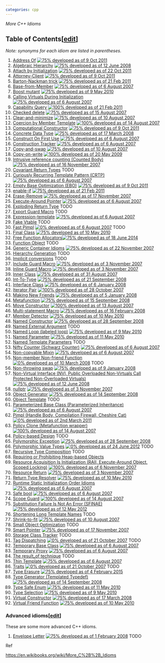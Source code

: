 ```yaml
---
categories: cpp
---
```

*More C++ Idioms*

## Table of Contents[[edit](https://en.wikibooks.org/w/index.php?title=More_C%2B%2B_Idioms/Contents&action=edit&section=T-1)]

*Note: synonyms for each idiom are listed in parentheses.*

1. [Address Of](https://en.wikibooks.org/wiki/More_C%2B%2B_Idioms/Address_Of) [![75% developed as of 9 Oct 2011](https://upload.wikimedia.org/wikipedia/commons/thumb/6/62/75_percent.svg/9px-75_percent.svg.png)](https://en.wikibooks.org/wiki/Help:Development_stages)
2. [Algebraic Hierarchy](https://en.wikibooks.org/wiki/More_C%2B%2B_Idioms/Algebraic_Hierarchy) [![75% developed as of 12 June 2008](https://upload.wikimedia.org/wikipedia/commons/thumb/6/62/75_percent.svg/9px-75_percent.svg.png)](https://en.wikibooks.org/wiki/Help:Development_stages)
3. [Attach by Initialization](https://en.wikibooks.org/wiki/More_C%2B%2B_Idioms/Attach_by_Initialization) [![75% developed as of 22 Oct 2011](https://upload.wikimedia.org/wikipedia/commons/thumb/6/62/75_percent.svg/9px-75_percent.svg.png)](https://en.wikibooks.org/wiki/Help:Development_stages)
4. [Attorney-Client](https://en.wikibooks.org/wiki/More_C%2B%2B_Idioms/Friendship_and_the_Attorney-Client) [![75% developed as of 9 Oct 2011](https://upload.wikimedia.org/wikipedia/commons/thumb/6/62/75_percent.svg/9px-75_percent.svg.png)](https://en.wikibooks.org/wiki/Help:Development_stages)
5. [Barton-Nackman trick](https://en.wikibooks.org/wiki/More_C%2B%2B_Idioms/Barton-Nackman_trick) [![75% developed as of 21 Feb 2011](https://upload.wikimedia.org/wikipedia/commons/thumb/6/62/75_percent.svg/9px-75_percent.svg.png)](https://en.wikibooks.org/wiki/Help:Development_stages)
6. [Base-from-Member](https://en.wikibooks.org/wiki/More_C%2B%2B_Idioms/Base-from-Member) [![75% developed as of 6 August 2007](https://upload.wikimedia.org/wikipedia/commons/thumb/6/62/75_percent.svg/9px-75_percent.svg.png)](https://en.wikibooks.org/wiki/Help:Development_stages)
7. [Boost mutant](https://en.wikibooks.org/wiki/More_C%2B%2B_Idioms/Boost_mutant) [![75% developed as of 9 May 2010](https://upload.wikimedia.org/wikipedia/commons/thumb/6/62/75_percent.svg/9px-75_percent.svg.png)](https://en.wikibooks.org/wiki/Help:Development_stages)
8. [Calling Virtuals During Initialization](https://en.wikibooks.org/wiki/More_C%2B%2B_Idioms/Calling_Virtuals_During_Initialization) [![75% developed as of 6 August 2007](https://upload.wikimedia.org/wikipedia/commons/thumb/6/62/75_percent.svg/9px-75_percent.svg.png)](https://en.wikibooks.org/wiki/Help:Development_stages)
9. [Capability Query](https://en.wikibooks.org/wiki/More_C%2B%2B_Idioms/Capability_Query) [![100% developed as of 21 Feb 2011](https://upload.wikimedia.org/wikipedia/commons/thumb/2/24/100_percent.svg/9px-100_percent.svg.png)](https://en.wikibooks.org/wiki/Help:Development_stages)
10. [Checked delete](https://en.wikibooks.org/wiki/More_C%2B%2B_Idioms/Checked_delete) [![75% developed as of 15 August 2007](https://upload.wikimedia.org/wikipedia/commons/thumb/6/62/75_percent.svg/9px-75_percent.svg.png)](https://en.wikibooks.org/wiki/Help:Development_stages)
11. [Clear-and-minimize](https://en.wikibooks.org/wiki/More_C%2B%2B_Idioms/Clear-and-minimize) [![75% developed as of 10 August 2007](https://upload.wikimedia.org/wikipedia/commons/thumb/6/62/75_percent.svg/9px-75_percent.svg.png)](https://en.wikibooks.org/wiki/Help:Development_stages)
12. [Coercion by Member Template](https://en.wikibooks.org/wiki/More_C%2B%2B_Idioms/Coercion_by_Member_Template) [![100% developed as of 14 August 2007](https://upload.wikimedia.org/wikipedia/commons/thumb/2/24/100_percent.svg/9px-100_percent.svg.png)](https://en.wikibooks.org/wiki/Help:Development_stages)
13. [Computational Constructor](https://en.wikibooks.org/wiki/More_C%2B%2B_Idioms/Computational_Constructor) [![75% developed as of 9 Oct 2011](https://upload.wikimedia.org/wikipedia/commons/thumb/6/62/75_percent.svg/9px-75_percent.svg.png)](https://en.wikibooks.org/wiki/Help:Development_stages)
14. [Concrete Data Type](https://en.wikibooks.org/wiki/More_C%2B%2B_Idioms/Concrete_Data_Type) [![75% developed as of 17 March 2008](https://upload.wikimedia.org/wikipedia/commons/thumb/6/62/75_percent.svg/9px-75_percent.svg.png)](https://en.wikibooks.org/wiki/Help:Development_stages)
15. [Construct On First Use](https://en.wikibooks.org/wiki/More_C%2B%2B_Idioms/Construct_On_First_Use) [![75% developed as of 6 August 2007](https://upload.wikimedia.org/wikipedia/commons/thumb/6/62/75_percent.svg/9px-75_percent.svg.png)](https://en.wikibooks.org/wiki/Help:Development_stages)
16. [Construction Tracker](https://en.wikibooks.org/wiki/More_C%2B%2B_Idioms/Construction_Tracker) [![75% developed as of 6 August 2007](https://upload.wikimedia.org/wikipedia/commons/thumb/6/62/75_percent.svg/9px-75_percent.svg.png)](https://en.wikibooks.org/wiki/Help:Development_stages)
17. [Copy-and-swap](https://en.wikibooks.org/wiki/More_C%2B%2B_Idioms/Copy-and-swap) [![75% developed as of 10 August 2007](https://upload.wikimedia.org/wikipedia/commons/thumb/6/62/75_percent.svg/9px-75_percent.svg.png)](https://en.wikibooks.org/wiki/Help:Development_stages)
18. [Copy-on-write](https://en.wikibooks.org/wiki/More_C%2B%2B_Idioms/Copy-on-write) [![100% developed as of 20 May 2009](https://upload.wikimedia.org/wikipedia/commons/thumb/2/24/100_percent.svg/9px-100_percent.svg.png)](https://en.wikibooks.org/wiki/Help:Development_stages)
19. [Intrusive reference counting (Counted Body)](https://en.wikibooks.org/wiki/More_C%2B%2B_Idioms/Counted_Body) [![75% developed as of 16 November 2007](https://upload.wikimedia.org/wikipedia/commons/thumb/6/62/75_percent.svg/9px-75_percent.svg.png)](https://en.wikibooks.org/wiki/Help:Development_stages)
20. [Covariant Return Types](https://en.wikibooks.org/wiki/More_C%2B%2B_Idioms/Covariant_Return_Types) TODO
21. [Curiously Recurring Template Pattern (CRTP)](https://en.wikibooks.org/wiki/More_C%2B%2B_Idioms/Curiously_Recurring_Template_Pattern) [![75% developed as of 6 August 2007](https://upload.wikimedia.org/wikipedia/commons/thumb/6/62/75_percent.svg/9px-75_percent.svg.png)](https://en.wikibooks.org/wiki/Help:Development_stages)
22. [Empty Base Optimization (EBO)](https://en.wikibooks.org/wiki/More_C%2B%2B_Idioms/Empty_Base_Optimization) [![75% developed as of 9 Oct 2011](https://upload.wikimedia.org/wikipedia/commons/thumb/6/62/75_percent.svg/9px-75_percent.svg.png)](https://en.wikibooks.org/wiki/Help:Development_stages)
23. [enable-if](https://en.wikibooks.org/wiki/More_C%2B%2B_Idioms/enable-if) [![75% developed as of 21 Feb 2011](https://upload.wikimedia.org/wikipedia/commons/thumb/6/62/75_percent.svg/9px-75_percent.svg.png)](https://en.wikibooks.org/wiki/Help:Development_stages)
24. [Erase-Remove](https://en.wikibooks.org/wiki/More_C%2B%2B_Idioms/Erase-Remove) [![75% developed as of 17 November 2007](https://upload.wikimedia.org/wikipedia/commons/thumb/6/62/75_percent.svg/9px-75_percent.svg.png)](https://en.wikibooks.org/wiki/Help:Development_stages)
25. [Execute-Around Pointer](https://en.wikibooks.org/wiki/More_C%2B%2B_Idioms/Execute-Around_Pointer) [![75% developed as of 6 August 2007](https://upload.wikimedia.org/wikipedia/commons/thumb/6/62/75_percent.svg/9px-75_percent.svg.png)](https://en.wikibooks.org/wiki/Help:Development_stages)
26. [Exploding Return Type](https://en.wikibooks.org/wiki/More_C%2B%2B_Idioms/Exploding_Return_Type) TODO
27. [Export Guard Macro](https://en.wikibooks.org/w/index.php?title=More_C%2B%2B_Idioms/Export_Guard_Macro&action=edit&redlink=1) TODO
28. [Expression-template](https://en.wikibooks.org/wiki/More_C%2B%2B_Idioms/Expression-template) [![75% developed as of 6 August 2007](https://upload.wikimedia.org/wikipedia/commons/thumb/6/62/75_percent.svg/9px-75_percent.svg.png)](https://en.wikibooks.org/wiki/Help:Development_stages)
29. [Fake Vtable](https://en.wikibooks.org/wiki/More_C%2B%2B_Idioms/Fake_Vtable) TODO
30. [Fast Pimpl](https://en.wikibooks.org/wiki/More_C%2B%2B_Idioms/Fast_Pimpl) [![0% developed as of 6 August 2007](https://upload.wikimedia.org/wikipedia/commons/thumb/d/d6/00%25.svg/9px-00%25.svg.png)](https://en.wikibooks.org/wiki/Help:Development_stages) TODO
31. [Final Class](https://en.wikibooks.org/wiki/More_C%2B%2B_Idioms/Final_Class) [![75% developed as of 10 May 2010](https://upload.wikimedia.org/wikipedia/commons/thumb/6/62/75_percent.svg/9px-75_percent.svg.png)](https://en.wikibooks.org/wiki/Help:Development_stages)
32. [Free Function Allocators](https://en.wikibooks.org/wiki/More_C%2B%2B_Idioms/Free_Function_Allocators)[![75% developed as of 18 June 2014](https://upload.wikimedia.org/wikipedia/commons/thumb/6/62/75_percent.svg/9px-75_percent.svg.png)](https://en.wikibooks.org/wiki/Help:Development_stages)
33. [Function Object](https://en.wikibooks.org/w/index.php?title=More_C%2B%2B_Idioms/Function_Object&action=edit&redlink=1) TODO
34. [Generic Container Idioms](https://en.wikibooks.org/wiki/More_C%2B%2B_Idioms/Generic_Container_Idioms) [![75% developed as of 22 November 2007](https://upload.wikimedia.org/wikipedia/commons/thumb/6/62/75_percent.svg/9px-75_percent.svg.png)](https://en.wikibooks.org/wiki/Help:Development_stages)
35. [Hierarchy Generation](https://en.wikibooks.org/wiki/More_C%2B%2B_Idioms/Hierarchy_Generation) TODO
36. [Implicit conversions](https://en.wikibooks.org/wiki/More_C%2B%2B_Idioms/Implicit_conversions) TODO
37. [Include Guard Macro](https://en.wikibooks.org/wiki/More_C%2B%2B_Idioms/Include_Guard_Macro) [![75% developed as of 3 November 2007](https://upload.wikimedia.org/wikipedia/commons/thumb/6/62/75_percent.svg/9px-75_percent.svg.png)](https://en.wikibooks.org/wiki/Help:Development_stages)
38. [Inline Guard Macro](https://en.wikibooks.org/wiki/More_C%2B%2B_Idioms/Inline_Guard_Macro) [![75% developed as of 3 November 2007](https://upload.wikimedia.org/wikipedia/commons/thumb/6/62/75_percent.svg/9px-75_percent.svg.png)](https://en.wikibooks.org/wiki/Help:Development_stages)
39. [Inner Class](https://en.wikibooks.org/wiki/More_C%2B%2B_Idioms/Inner_Class) [![75% developed as of 31 August 2007](https://upload.wikimedia.org/wikipedia/commons/thumb/6/62/75_percent.svg/9px-75_percent.svg.png)](https://en.wikibooks.org/wiki/Help:Development_stages)
40. [Int-To-Type](https://en.wikibooks.org/wiki/More_C%2B%2B_Idioms/Int-To-Type) [![75% developed as of 21 September 2008](https://upload.wikimedia.org/wikipedia/commons/thumb/6/62/75_percent.svg/9px-75_percent.svg.png)](https://en.wikibooks.org/wiki/Help:Development_stages)
41. [Interface Class](https://en.wikibooks.org/wiki/More_C%2B%2B_Idioms/Interface_Class) [![75% developed as of 6 January 2008](https://upload.wikimedia.org/wikipedia/commons/thumb/6/62/75_percent.svg/9px-75_percent.svg.png)](https://en.wikibooks.org/wiki/Help:Development_stages)
42. [Iterator Pair](https://en.wikibooks.org/wiki/More_C%2B%2B_Idioms/Iterator_Pair) [![100% developed as of 28 October 2007](https://upload.wikimedia.org/wikipedia/commons/thumb/2/24/100_percent.svg/9px-100_percent.svg.png)](https://en.wikibooks.org/wiki/Help:Development_stages)
43. [Making New Friends](https://en.wikibooks.org/wiki/More_C%2B%2B_Idioms/Making_New_Friends) [![75% developed as of 5 January 2008](https://upload.wikimedia.org/wikipedia/commons/thumb/6/62/75_percent.svg/9px-75_percent.svg.png)](https://en.wikibooks.org/wiki/Help:Development_stages)
44. [Metafunction](https://en.wikibooks.org/wiki/More_C%2B%2B_Idioms/Metafunction) [![75% developed as of 15 September 2008](https://upload.wikimedia.org/wikipedia/commons/thumb/6/62/75_percent.svg/9px-75_percent.svg.png)](https://en.wikibooks.org/wiki/Help:Development_stages)
45. [Move Constructor](https://en.wikibooks.org/wiki/More_C%2B%2B_Idioms/Move_Constructor) [![100% developed as of 13 August 2007](https://upload.wikimedia.org/wikipedia/commons/thumb/2/24/100_percent.svg/9px-100_percent.svg.png)](https://en.wikibooks.org/wiki/Help:Development_stages)
46. [Multi-statement Macro](https://en.wikibooks.org/wiki/More_C%2B%2B_Idioms/Multi-statement_Macro) [![75% developed as of 16 February 2008](https://upload.wikimedia.org/wikipedia/commons/thumb/6/62/75_percent.svg/9px-75_percent.svg.png)](https://en.wikibooks.org/wiki/Help:Development_stages)
47. [Member Detector](https://en.wikibooks.org/wiki/More_C%2B%2B_Idioms/Member_Detector) [![75% developed as of 10 May 2010](https://upload.wikimedia.org/wikipedia/commons/thumb/6/62/75_percent.svg/9px-75_percent.svg.png)](https://en.wikibooks.org/wiki/Help:Development_stages)
48. [Named Constructor](https://en.wikibooks.org/wiki/More_C%2B%2B_Idioms/Named_Constructor) [![75% developed as of 28 September 2008](https://upload.wikimedia.org/wikipedia/commons/thumb/6/62/75_percent.svg/9px-75_percent.svg.png)](https://en.wikibooks.org/wiki/Help:Development_stages)
49. [Named External Argument](https://en.wikibooks.org/w/index.php?title=More_C%2B%2B_Idioms/Named_External_Argument&action=edit&redlink=1) TODO
50. [Named Loop (labeled loop)](https://en.wikibooks.org/wiki/More_C%2B%2B_Idioms/Named_Loop) [![75% developed as of 9 May 2010](https://upload.wikimedia.org/wikipedia/commons/thumb/6/62/75_percent.svg/9px-75_percent.svg.png)](https://en.wikibooks.org/wiki/Help:Development_stages)
51. [Named Parameter](https://en.wikibooks.org/wiki/More_C%2B%2B_Idioms/Named_Parameter) [![75% developed as of 11 May 2010](https://upload.wikimedia.org/wikipedia/commons/thumb/6/62/75_percent.svg/9px-75_percent.svg.png)](https://en.wikibooks.org/wiki/Help:Development_stages)
52. [Named Template Parameters](https://en.wikibooks.org/w/index.php?title=More_C%2B%2B_Idioms/Named_Template_Parameters&action=edit&redlink=1) TODO
53. [Nifty Counter (Schwarz Counter)](https://en.wikibooks.org/wiki/More_C%2B%2B_Idioms/Nifty_Counter) [![75% developed as of 6 August 2007](https://upload.wikimedia.org/wikipedia/commons/thumb/6/62/75_percent.svg/9px-75_percent.svg.png)](https://en.wikibooks.org/wiki/Help:Development_stages)
54. [Non-copyable Mixin](https://en.wikibooks.org/wiki/More_C%2B%2B_Idioms/Non-copyable_Mixin) [![75% developed as of 6 August 2007](https://upload.wikimedia.org/wikipedia/commons/thumb/6/62/75_percent.svg/9px-75_percent.svg.png)](https://en.wikibooks.org/wiki/Help:Development_stages)
55. [Non-member Non-friend Function](https://en.wikibooks.org/w/index.php?title=More_C%2B%2B_Idioms/Non-member_Non-friend_Function&action=edit&redlink=1) [![0% developed as of 10 March 2008](https://upload.wikimedia.org/wikipedia/commons/thumb/d/d6/00%25.svg/9px-00%25.svg.png)](https://en.wikibooks.org/wiki/Help:Development_stages) TODO
56. [Non-throwing swap](https://en.wikibooks.org/wiki/More_C%2B%2B_Idioms/Non-throwing_swap) [![75% developed as of 9 January 2008](https://upload.wikimedia.org/wikipedia/commons/thumb/6/62/75_percent.svg/9px-75_percent.svg.png)](https://en.wikibooks.org/wiki/Help:Development_stages)
57. [Non-Virtual Interface (NVI, Public Overloaded Non-Virtuals Call Protected Non-Overloaded Virtuals)](https://en.wikibooks.org/wiki/More_C%2B%2B_Idioms/Non-Virtual_Interface) [![75% developed as of 12 June 2008](https://upload.wikimedia.org/wikipedia/commons/thumb/6/62/75_percent.svg/9px-75_percent.svg.png)](https://en.wikibooks.org/wiki/Help:Development_stages)
58. [nullptr](https://en.wikibooks.org/wiki/More_C%2B%2B_Idioms/nullptr) [![75% developed as of 3 November 2007](https://upload.wikimedia.org/wikipedia/commons/thumb/6/62/75_percent.svg/9px-75_percent.svg.png)](https://en.wikibooks.org/wiki/Help:Development_stages)
59. [Object Generator](https://en.wikibooks.org/wiki/More_C%2B%2B_Idioms/Object_Generator) [![75% developed as of 14 September 2008](https://upload.wikimedia.org/wikipedia/commons/thumb/6/62/75_percent.svg/9px-75_percent.svg.png)](https://en.wikibooks.org/wiki/Help:Development_stages)
60. [Object Template](https://en.wikibooks.org/wiki/More_C%2B%2B_Idioms/Object_Template) TODO
61. [Parameterized Base Class (Parameterized Inheritance)](https://en.wikibooks.org/wiki/More_C%2B%2B_Idioms/Parameterized_Base_Class) [![75% developed as of 6 August 2007](https://upload.wikimedia.org/wikipedia/commons/thumb/6/62/75_percent.svg/9px-75_percent.svg.png)](https://en.wikibooks.org/wiki/Help:Development_stages)
62. [Pimpl (Handle Body, Compilation Firewall, Cheshire Cat)](https://en.wikibooks.org/wiki/More_C%2B%2B_Idioms/Handle_Body) [![0% developed as of 2nd March 2011](https://upload.wikimedia.org/wikipedia/commons/thumb/d/d6/00%25.svg/9px-00%25.svg.png)](https://en.wikibooks.org/wiki/Help:Development_stages)
63. [Policy Clone (Metafunction wrapper)](https://en.wikibooks.org/wiki/More_C%2B%2B_Idioms/Policy_Clone) [![100% developed as of 14 August 2007](https://upload.wikimedia.org/wikipedia/commons/thumb/2/24/100_percent.svg/9px-100_percent.svg.png)](https://en.wikibooks.org/wiki/Help:Development_stages)
64. [Policy-based Design](https://en.wikibooks.org/w/index.php?title=More_C%2B%2B_Idioms/Policy-based_Design&action=edit&redlink=1) TODO
65. [Polymorphic Exception](https://en.wikibooks.org/wiki/More_C%2B%2B_Idioms/Polymorphic_Exception) [![75% developed as of 28 September 2008](https://upload.wikimedia.org/wikipedia/commons/thumb/6/62/75_percent.svg/9px-75_percent.svg.png)](https://en.wikibooks.org/wiki/Help:Development_stages)
66. [Polymorphic Value Types](https://en.wikibooks.org/wiki/More_C%2B%2B_Idioms/Polymorphic_Value_Types) [![0% developed as of 24 June 2012](https://upload.wikimedia.org/wikipedia/commons/thumb/d/d6/00%25.svg/9px-00%25.svg.png)](https://en.wikibooks.org/wiki/Help:Development_stages) TODO
67. [Recursive Type Composition](https://en.wikibooks.org/wiki/More_C%2B%2B_Idioms/Recursive_Type_Composition) TODO
68. [Requiring or Prohibiting Heap-based Objects](https://en.wikibooks.org/wiki/More_C%2B%2B_Idioms/Requiring_or_Prohibiting_Heap-based_Objects)
69. [Resource Acquisition Is Initialization (RAII, Execute-Around Object, Scoped Locking)](https://en.wikibooks.org/wiki/More_C%2B%2B_Idioms/Resource_Acquisition_Is_Initialization) [![100% developed as of 6 November 2007](https://upload.wikimedia.org/wikipedia/commons/thumb/2/24/100_percent.svg/9px-100_percent.svg.png)](https://en.wikibooks.org/wiki/Help:Development_stages)
70. [Resource Return](https://en.wikibooks.org/wiki/More_C%2B%2B_Idioms/Resource_Return) [![75% developed as of 3 November 2007](https://upload.wikimedia.org/wikipedia/commons/thumb/6/62/75_percent.svg/9px-75_percent.svg.png)](https://en.wikibooks.org/wiki/Help:Development_stages)
71. [Return Type Resolver](https://en.wikibooks.org/wiki/More_C%2B%2B_Idioms/Return_Type_Resolver) [![75% developed as of 10 May 2010](https://upload.wikimedia.org/wikipedia/commons/thumb/6/62/75_percent.svg/9px-75_percent.svg.png)](https://en.wikibooks.org/wiki/Help:Development_stages)
72. [Runtime Static Initialization Order Idioms](https://en.wikibooks.org/wiki/More_C%2B%2B_Idioms/Runtime_Static_Initialization_Order_Idioms) [![75% developed as of 6 August 2007](https://upload.wikimedia.org/wikipedia/commons/thumb/6/62/75_percent.svg/9px-75_percent.svg.png)](https://en.wikibooks.org/wiki/Help:Development_stages)
73. [Safe bool](https://en.wikibooks.org/wiki/More_C%2B%2B_Idioms/Safe_bool) [![75% developed as of 6 August 2007](https://upload.wikimedia.org/wikipedia/commons/thumb/6/62/75_percent.svg/9px-75_percent.svg.png)](https://en.wikibooks.org/wiki/Help:Development_stages)
74. [Scope Guard](https://en.wikibooks.org/wiki/More_C%2B%2B_Idioms/Scope_Guard) [![100% developed as of 14 August 2007](https://upload.wikimedia.org/wikipedia/commons/thumb/2/24/100_percent.svg/9px-100_percent.svg.png)](https://en.wikibooks.org/wiki/Help:Development_stages)
75. [Substitution Failure Is Not An Error (SFINAE)](https://en.wikibooks.org/wiki/More_C%2B%2B_Idioms/SFINAE) [![75% developed as of 12 May 2012](https://upload.wikimedia.org/wikipedia/commons/thumb/6/62/75_percent.svg/9px-75_percent.svg.png)](https://en.wikibooks.org/wiki/Help:Development_stages)
76. [Shortening Long Template Names](https://en.wikibooks.org/w/index.php?title=More_C%2B%2B_Idioms/Shortening_Long_Template_Names&action=edit&redlink=1) TODO
77. [Shrink-to-fit](https://en.wikibooks.org/wiki/More_C%2B%2B_Idioms/Shrink-to-fit) [![75% developed as of 10 August 2007](https://upload.wikimedia.org/wikipedia/commons/thumb/6/62/75_percent.svg/9px-75_percent.svg.png)](https://en.wikibooks.org/wiki/Help:Development_stages)
78. [Small Object Optimization](https://en.wikibooks.org/wiki/More_C%2B%2B_Idioms/Small_Object_Optimization) TODO
79. [Smart Pointer](https://en.wikibooks.org/wiki/More_C%2B%2B_Idioms/Smart_Pointer) [![75% developed as of 17 November 2007](https://upload.wikimedia.org/wikipedia/commons/thumb/6/62/75_percent.svg/9px-75_percent.svg.png)](https://en.wikibooks.org/wiki/Help:Development_stages)
80. [Storage Class Tracker](https://en.wikibooks.org/wiki/More_C%2B%2B_Idioms/Storage_Class_Tracker) TODO
81. [Tag Dispatching](https://en.wikibooks.org/wiki/More_C%2B%2B_Idioms/Tag_Dispatching) [![0% developed as of 21 October 2007](https://upload.wikimedia.org/wikipedia/commons/thumb/d/d6/00%25.svg/9px-00%25.svg.png)](https://en.wikibooks.org/wiki/Help:Development_stages) TODO
82. [Temporary Base Class](https://en.wikibooks.org/wiki/More_C%2B%2B_Idioms/Temporary_Base_Class) [![75% developed as of 6 August 2007](https://upload.wikimedia.org/wikipedia/commons/thumb/6/62/75_percent.svg/9px-75_percent.svg.png)](https://en.wikibooks.org/wiki/Help:Development_stages)
83. [Temporary Proxy](https://en.wikibooks.org/wiki/More_C%2B%2B_Idioms/Temporary_Proxy) [![75% developed as of 6 August 2007](https://upload.wikimedia.org/wikipedia/commons/thumb/6/62/75_percent.svg/9px-75_percent.svg.png)](https://en.wikibooks.org/wiki/Help:Development_stages)
84. [The result_of technique](https://en.wikibooks.org/w/index.php?title=More_C%2B%2B_Idioms/The_result_of_technique&action=edit&redlink=1) TODO
85. [Thin Template](https://en.wikibooks.org/wiki/More_C%2B%2B_Idioms/Thin_Template) [![75% developed as of 6 August 2007](https://upload.wikimedia.org/wikipedia/commons/thumb/6/62/75_percent.svg/9px-75_percent.svg.png)](https://en.wikibooks.org/wiki/Help:Development_stages)
86. [Traits](https://en.wikibooks.org/wiki/More_C%2B%2B_Idioms/Traits) [![0% developed as of 21 October 2007](https://upload.wikimedia.org/wikipedia/commons/thumb/d/d6/00%25.svg/9px-00%25.svg.png)](https://en.wikibooks.org/wiki/Help:Development_stages) TODO
87. [Type Erasure](https://en.wikibooks.org/wiki/More_C%2B%2B_Idioms/Type_Erasure) [![75% developed as of 4 February 2015](https://upload.wikimedia.org/wikipedia/commons/thumb/6/62/75_percent.svg/9px-75_percent.svg.png)](https://en.wikibooks.org/wiki/Help:Development_stages)
88. [Type Generator (Templated Typedef)](https://en.wikibooks.org/wiki/More_C%2B%2B_Idioms/Type_Generator) [![75% developed as of 14 September 2008](https://upload.wikimedia.org/wikipedia/commons/thumb/6/62/75_percent.svg/9px-75_percent.svg.png)](https://en.wikibooks.org/wiki/Help:Development_stages)
89. [Type Safe Enum](https://en.wikibooks.org/wiki/More_C%2B%2B_Idioms/Type_Safe_Enum) [![75% developed as of 11 May 2010](https://upload.wikimedia.org/wikipedia/commons/thumb/6/62/75_percent.svg/9px-75_percent.svg.png)](https://en.wikibooks.org/wiki/Help:Development_stages)
90. [Type Selection](https://en.wikibooks.org/wiki/More_C%2B%2B_Idioms/Type_Selection) [![75% developed as of 9 May 2010](https://upload.wikimedia.org/wikipedia/commons/thumb/6/62/75_percent.svg/9px-75_percent.svg.png)](https://en.wikibooks.org/wiki/Help:Development_stages)
91. [Virtual Constructor](https://en.wikibooks.org/wiki/More_C%2B%2B_Idioms/Virtual_Constructor) [![75% developed as of 17 March 2008](https://upload.wikimedia.org/wikipedia/commons/thumb/6/62/75_percent.svg/9px-75_percent.svg.png)](https://en.wikibooks.org/wiki/Help:Development_stages)
92. [Virtual Friend Function](https://en.wikibooks.org/wiki/More_C%2B%2B_Idioms/Virtual_Friend_Function) [![75% developed as of 10 May 2010](https://upload.wikimedia.org/wikipedia/commons/thumb/6/62/75_percent.svg/9px-75_percent.svg.png)](https://en.wikibooks.org/wiki/Help:Development_stages)

### Advanced idioms[[edit](https://en.wikibooks.org/w/index.php?title=More_C%2B%2B_Idioms/Contents&action=edit&section=T-2)]

These are some more advanced C++ idioms.

1. [Envelope Letter](https://en.wikibooks.org/w/index.php?title=More_C%2B%2B_Idioms/Envelope_Letter&action=edit&redlink=1) [![75% developed as of 1 February 2008](https://upload.wikimedia.org/wikipedia/commons/thumb/6/62/75_percent.svg/9px-75_percent.svg.png)](https://en.wikibooks.org/wiki/Help:Development_stages) TODO

Ref

https://en.wikibooks.org/wiki/More_C%2B%2B_Idioms